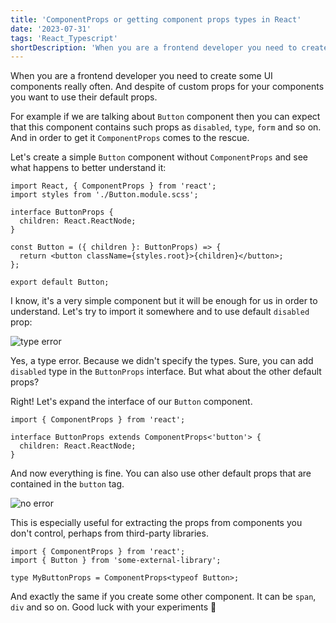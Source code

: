 ```yaml
---
title: 'ComponentProps or getting component props types in React'
date: '2023-07-31'
tags: 'React_Typescript'
shortDescription: 'When you are a frontend developer you need to create some UI components really often. And despite of custom props for your components you want to use their default props.'
---
```


When you are a frontend developer you need to create some UI components really often. And despite of custom props for your components you want to use their default props.

For example if we are talking about <code>Button</code> component then you can expect that this component contains such props as <code>disabled</code>, <code>type</code>, <code>form</code> and so on. And in order to get it <code>ComponentProps</code> comes to the rescue.

Let's create a simple <code>Button</code> component without <code>ComponentProps</code> and see what happens to better understand it:

```tsx
import React, { ComponentProps } from 'react';
import styles from './Button.module.scss';

interface ButtonProps {
  children: React.ReactNode;
}

const Button = ({ children }: ButtonProps) => {
  return <button className={styles.root}>{children}</button>;
};

export default Button;
```

I know, it's a very simple component but it will be enough for us in order to understand. Let's try to import it somewhere and to use default <code>disabled</code> prop:

![type error](/images/component-props-reacts-most-useful-type-helper-type-error.jpg)

Yes, a type error. Because we didn't specify the types. Sure, you can add <code>disabled</code> type in the <code>ButtonProps</code> interface. But what about the other default props?

Right! Let's expand the interface of our <code>Button</code> component.

```tsx
import { ComponentProps } from 'react';

interface ButtonProps extends ComponentProps<'button'> {
  children: React.ReactNode;
}
```

And now everything is fine. You can also use other default props that are contained in the <code>button</code> tag.

![no error](/images/component-props-reacts-most-useful-type-helper-no-error.jpg)

This is especially useful for extracting the props from components you don't control, perhaps from third-party libraries.

```tsx
import { ComponentProps } from 'react';
import { Button } from 'some-external-library';

type MyButtonProps = ComponentProps<typeof Button>;
```

And exactly the same if you create some other component. It can be <code>span</code>, <code>div</code> and so on. Good luck with your experiments 🙌
